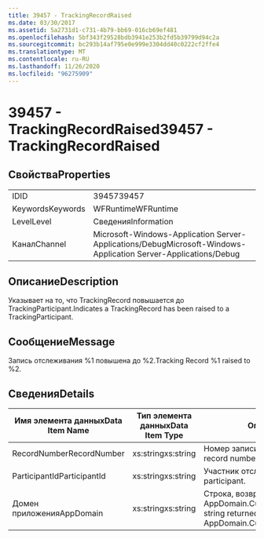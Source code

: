 ```yaml
---
title: 39457 - TrackingRecordRaised
ms.date: 03/30/2017
ms.assetid: 5a2731d1-c731-4b79-bb69-016cb69ef481
ms.openlocfilehash: 5bf343f29528bdb3941e253b2fd5b39799d94c2a
ms.sourcegitcommit: bc293b14af795e0e999e3304dd40c0222cf2ffe4
ms.translationtype: MT
ms.contentlocale: ru-RU
ms.lasthandoff: 11/26/2020
ms.locfileid: "96275909"
---
```

# <a name="39457---trackingrecordraised"></a><span data-ttu-id="ecf89-102">39457 - TrackingRecordRaised</span><span class="sxs-lookup"><span data-stu-id="ecf89-102">39457 - TrackingRecordRaised</span></span>

## <a name="properties"></a><span data-ttu-id="ecf89-103">Свойства</span><span class="sxs-lookup"><span data-stu-id="ecf89-103">Properties</span></span>  
  
|||  
|-|-|  
|<span data-ttu-id="ecf89-104">ID</span><span class="sxs-lookup"><span data-stu-id="ecf89-104">ID</span></span>|<span data-ttu-id="ecf89-105">39457</span><span class="sxs-lookup"><span data-stu-id="ecf89-105">39457</span></span>|  
|<span data-ttu-id="ecf89-106">Keywords</span><span class="sxs-lookup"><span data-stu-id="ecf89-106">Keywords</span></span>|<span data-ttu-id="ecf89-107">WFRuntime</span><span class="sxs-lookup"><span data-stu-id="ecf89-107">WFRuntime</span></span>|  
|<span data-ttu-id="ecf89-108">Level</span><span class="sxs-lookup"><span data-stu-id="ecf89-108">Level</span></span>|<span data-ttu-id="ecf89-109">Сведения</span><span class="sxs-lookup"><span data-stu-id="ecf89-109">Information</span></span>|  
|<span data-ttu-id="ecf89-110">Канал</span><span class="sxs-lookup"><span data-stu-id="ecf89-110">Channel</span></span>|<span data-ttu-id="ecf89-111">Microsoft-Windows-Application Server-Applications/Debug</span><span class="sxs-lookup"><span data-stu-id="ecf89-111">Microsoft-Windows-Application Server-Applications/Debug</span></span>|  
  
## <a name="description"></a><span data-ttu-id="ecf89-112">Описание</span><span class="sxs-lookup"><span data-stu-id="ecf89-112">Description</span></span>  

 <span data-ttu-id="ecf89-113">Указывает на то, что TrackingRecord повышается до TrackingParticipant.</span><span class="sxs-lookup"><span data-stu-id="ecf89-113">Indicates a TrackingRecord has been raised to a TrackingParticipant.</span></span>  
  
## <a name="message"></a><span data-ttu-id="ecf89-114">Сообщение</span><span class="sxs-lookup"><span data-stu-id="ecf89-114">Message</span></span>  

 <span data-ttu-id="ecf89-115">Запись отслеживания %1 повышена до %2.</span><span class="sxs-lookup"><span data-stu-id="ecf89-115">Tracking Record %1 raised to %2.</span></span>  
  
## <a name="details"></a><span data-ttu-id="ecf89-116">Сведения</span><span class="sxs-lookup"><span data-stu-id="ecf89-116">Details</span></span>  
  
|<span data-ttu-id="ecf89-117">Имя элемента данных</span><span class="sxs-lookup"><span data-stu-id="ecf89-117">Data Item Name</span></span>|<span data-ttu-id="ecf89-118">Тип элемента данных</span><span class="sxs-lookup"><span data-stu-id="ecf89-118">Data Item Type</span></span>|<span data-ttu-id="ecf89-119">Описание</span><span class="sxs-lookup"><span data-stu-id="ecf89-119">Description</span></span>|  
|--------------------|--------------------|-----------------|  
|<span data-ttu-id="ecf89-120">RecordNumber</span><span class="sxs-lookup"><span data-stu-id="ecf89-120">RecordNumber</span></span>|<span data-ttu-id="ecf89-121">xs:string</span><span class="sxs-lookup"><span data-stu-id="ecf89-121">xs:string</span></span>|<span data-ttu-id="ecf89-122">Номер записи отслеживания.</span><span class="sxs-lookup"><span data-stu-id="ecf89-122">The tracking record number.</span></span>|  
|<span data-ttu-id="ecf89-123">ParticipantId</span><span class="sxs-lookup"><span data-stu-id="ecf89-123">ParticipantId</span></span>|<span data-ttu-id="ecf89-124">xs:string</span><span class="sxs-lookup"><span data-stu-id="ecf89-124">xs:string</span></span>|<span data-ttu-id="ecf89-125">Участник отслеживания.</span><span class="sxs-lookup"><span data-stu-id="ecf89-125">The tracking participant.</span></span>|  
|<span data-ttu-id="ecf89-126">Домен приложения</span><span class="sxs-lookup"><span data-stu-id="ecf89-126">AppDomain</span></span>|<span data-ttu-id="ecf89-127">xs:string</span><span class="sxs-lookup"><span data-stu-id="ecf89-127">xs:string</span></span>|<span data-ttu-id="ecf89-128">Строка, возвращаемая AppDomain.CurrentDomain.FriendlyName.</span><span class="sxs-lookup"><span data-stu-id="ecf89-128">The string returned by AppDomain.CurrentDomain.FriendlyName.</span></span>|
